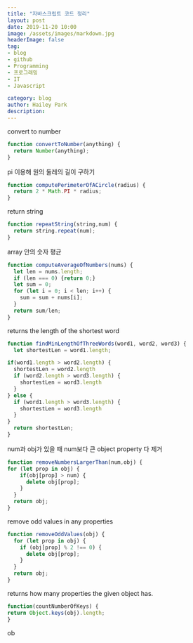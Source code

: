 ```yaml
---
title: "자바스크립트 코드 정리"
layout: post
date: 2019-11-20 10:00
image: /assets/images/markdown.jpg
headerImage: false
tag:
- blog
- github
- Programming
- 프로그래밍
- IT
- Javascript

category: blog
author: Hailey Park
description:
---
```



convert to number
```javascript
function convertToNumber(anything) {
  return Number(anything);
}
```

pi 이용해 원의 둘레의 길이 구하기
```javascript
function computePerimeterOfACircle(radius) {
  return 2 * Math.PI * radius;
}
```

return string
```javascript
function repeatString(string,num) {
  return string.repeat(num);
}
```

array 안의 숫자 평균
```Javascript
function computeAverageOfNumbers(nums) {
  let len = nums.length;
  if (len === 0) {return 0;}
  let sum = 0;
  for (let i = 0; i < len; i++) {
    sum = sum + nums[i];
  }
  return sum/len;
}
```

returns the length of the shortest word
```javascript
function findMinLengthOfThreeWords(word1, word2, word3) {
  let shortestLen = word1.length;

if(word1.length > word2.length) {
  shortestLen = word2.length
  if (word2.length > word3.length) {
    shortestLen = word3.length
  }
} else {
  if (word1.length > word3.length) {
    shortestLen = word3.length
  }
}
  return shortestLen;
}

```

num과 obj가 있을 때 num보다 큰 object property 다 제거
```javascript
function removeNumbersLargerThan(num,obj) {
for (let prop in obj) {
    if(obj[prop] > num) {
      delete obj[prop];
    }
  }
  return obj;
}
```


remove odd values in any properties
```javascript
function removeOddValues(obj) {
  for (let prop in obj) {
    if (obj[prop] % 2 !== 0) {
      delete obj[prop];
    }
  }
  return obj;
}
```

returns how many properties the given object has.
```javascript
function(countNumberOfKeys) {
return Object.keys(obj).length;
}
```

ob
